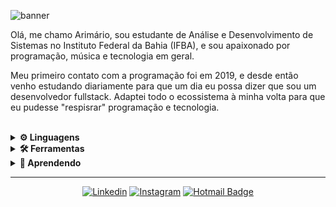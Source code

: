 ![banner](https://user-images.githubusercontent.com/64603070/102695401-eb025380-4205-11eb-9c85-37b6fe162f75.gif)

Olá, me chamo Arimário, sou estudante de Análise e Desenvolvimento de Sistemas no Instituto Federal da Bahia (IFBA), e sou apaixonado por programação, música e tecnologia em geral.

Meu primeiro contato com a programação foi em 2019, e desde então venho estudando diariamente para que um dia eu possa dizer que sou um desenvolvedor fullstack. Adaptei todo o ecossistema à minha volta para que eu pudesse "respisrar" programação e tecnologia.

<br>
<details>
<summary>
  <strong>⚙ Linguagens</strong>
</summary>
<br>

![HTML5](https://img.shields.io/badge/-HTML5-000000?style=flat&logo=html5)
![CSS3](https://img.shields.io/badge/-CSS3-000000?style=flat&logo=css3)
![JavaScript](https://img.shields.io/badge/-JavaScript-000000?style=flat&logo=javascript)
![PHP](https://img.shields.io/badge/-PHP-000000?style=flat&logo=PHP)
![SQL](https://img.shields.io/badge/-MYSQL-000000?style=flat&logo=MySQL)

</details>

<details>
<summary>
  <strong>🛠 Ferramentas</strong>
</summary>
<br>

![Git](https://img.shields.io/badge/-Git-000000?style=flat&logo=git)
![GitHub](https://img.shields.io/badge/-GitHub-000000?style=flat&logo=GitHub)
![MongoDB](https://img.shields.io/badge/-MongoDB-000000?style=flat&logo=mongodb)
![Figma](https://img.shields.io/badge/-Figma-000000?style=flat&logo=Figma)
![PHPMyAdmin](https://img.shields.io/badge/-phpMyAdmin-000000?style=flat&logo=phpMyAdmin)

</details>

<details>
<summary>
<strong>📝 Aprendendo</strong>
</summary>
<br>

![MySQL](https://img.shields.io/badge/-Ionic-000000?style=flat&logo=ionic)
![MySQL](https://img.shields.io/badge/-Angular-000000?style=flat&logo=angular)
![MySQL](https://img.shields.io/badge/-Typescript-000000?style=flat&logo=typescript)
![MySQL](https://img.shields.io/badge/-NodeJS-000000?style=flat&logo=node.js)

</details>

<hr/>
<div align="center">

[![Linkedin](https://img.shields.io/badge/-LinkedIn-blue?style=flat&logo=Linkedin&logoColor=white)](https://www.linkedin.com/in/arimario-jesus/)
[![Instagram](https://img.shields.io/badge/-Instagram-c13584?style=flat&labelColor=c13584&logo=instagram&logoColor=white)](https://www.instagram.com/codeeveryday)
[![Hotmail Badge](https://img.shields.io/badge/-Hotmail-0072C6?style=flat&logo=Microsoft-Outlook&link=mailto:arimario.jesus@hotmail.com)](mailto:arimario.jesus@hotmail.com)

</div>